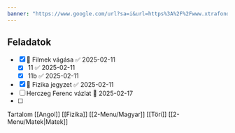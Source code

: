 ```yaml
---
banner: "https://www.google.com/url?sa=i&url=https%3A%2F%2Fwww.xtrafondos.com%2Fen%2Fwallpaper%2F3840x2160%2F8612-light-of-sunset-digital-art.html&psig=AOvVaw2WcWVq-DnzFQoRsuKPEMwi&ust=1738671841491000&source=images&cd=vfe&opi=89978449&ved=0CBQQjRxqFwoTCJiY3cK_p4sDFQAAAAAdAAAAABAE"
---
```

## Feladatok
- [x] 🔼  Filmek vágása ✅ 2025-02-11
	- [x] 11 ✅ 2025-02-11
	- [x] 11b ✅ 2025-02-11
- [x] 🔼 Fizika jegyzet ✅ 2025-02-11
- [ ] Herczeg Ferenc vázlat 📅 2025-02-17 
- [ ] 

Tartalom
[[Angol]]
[[Fizika]]
[[2-Menu/Magyar]]
[[Töri]]
[[2-Menu/Matek|Matek]]

